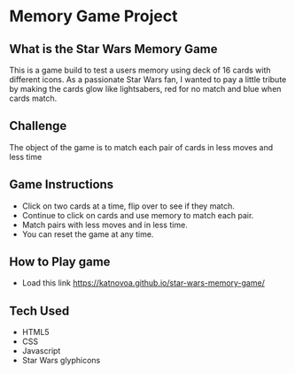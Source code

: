 # Memory Game Project

## What is the Star Wars Memory Game
This is a game build to test a users memory using  deck of  16 cards with different icons.
As a passionate Star Wars fan, I wanted to pay a little tribute by making the cards glow like lightsabers, red for no match and blue when cards match. 

## Challenge
The object of the game is to match each pair of cards in less moves and less time

## Game Instructions

* Click on two cards at a time, flip over to see if they match.
* Continue to click on cards and use memory to match each pair.
* Match pairs with less moves and in less time.
* You can reset the game at any time.

## How to Play game

* Load this link https://katnovoa.github.io/star-wars-memory-game/

## Tech Used

* HTML5
* CSS
* Javascript
* Star Wars glyphicons
